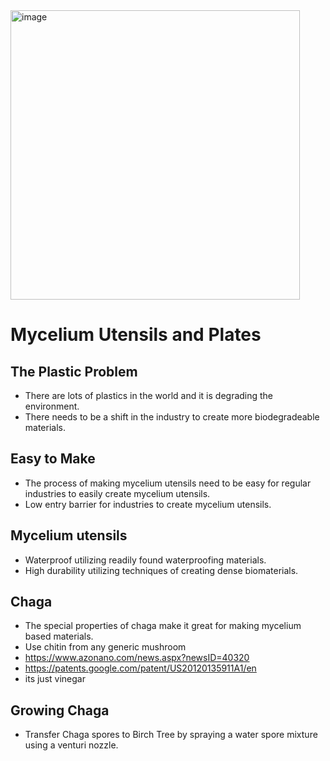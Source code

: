 <img width="463" alt="image" src="https://github.com/holdings420/MyceliumUtensil/assets/70307057/65e7963f-9182-4502-925d-ab6b50640e8f">

# Mycelium Utensils and Plates

## The Plastic Problem
- There are lots of plastics in the world and it is degrading the environment.
- There needs to be a shift in the industry to create more biodegradeable materials.

## Easy to Make
- The process of making mycelium utensils need to be easy for regular industries to easily create mycelium utensils.
- Low entry barrier for industries to create mycelium utensils.

## Mycelium utensils
- Waterproof utilizing readily found waterproofing materials.
- High durability utilizing techniques of creating dense biomaterials.

## Chaga
- The special properties of chaga make it great for making mycelium based materials.
- Use chitin from any generic mushroom
- https://www.azonano.com/news.aspx?newsID=40320
- https://patents.google.com/patent/US20120135911A1/en
- its just vinegar

## Growing Chaga
- Transfer Chaga spores to Birch Tree by spraying a water spore mixture using a venturi nozzle.
